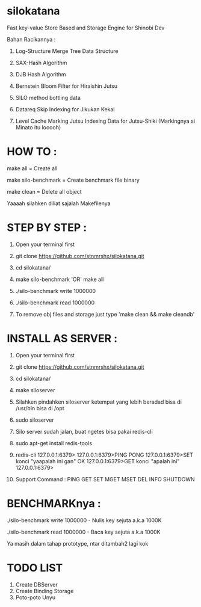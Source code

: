 silokatana
==========

Fast key-value Store Based and Storage Engine for Shinobi Dev

Bahan Racikannya : 

1. Log-Structure Merge Tree Data Structure

2. SAX-Hash Algorithm

3. DJB Hash Algorithm

4. Bernstein Bloom Filter for Hiraishin Jutsu

5. SILO method bottling data

6. Datareq Skip Indexing for Jikukan Kekai

7. Level Cache Marking Jutsu Indexing Data for Jutsu-Shiki (Markingnya si Minato itu looooh)  


HOW TO :
========

make all = Create all

make silo-benchmark = Create benchmark file binary

make clean = Delete all object

Yaaaah silahken diliat sajalah Makefilenya


STEP BY STEP :
==============

1. Open your terminal first

2. git clone https://github.com/stnmrshx/silokatana.git

3. cd silokatana/

4. make silo-benchmark 'OR' make all

5. ./silo-benchmark write 1000000
6. ./silo-benchmark read 1000000

7. To remove obj files and storage just type 'make clean && make cleandb'


INSTALL AS SERVER :
===================

1. Open your terminal first

2. git clone https://github.com/stnmrshx/silokatana.git

3. cd silokatana/

4. make siloserver

5. Silahken pindahken siloserver ketempat yang lebih beradad bisa di /usr/bin bisa di /opt

6. sudo siloserver

7. Silo server sudah jalan, buat ngetes bisa pakai redis-cli

8. sudo apt-get install redis-tools

9. redis-cli
   127.0.0.1:6379>
   127.0.0.1:6379>PING
   PONG
   127.0.0.1:6379>SET konci "yaapalah ini gan"
   OK
   127.0.0.1:6379>GET konci
   "apalah ini"
   127.0.0.1:6379>

10. Support Command :
	PING
	GET
	SET
	MGET
	MSET
	DEL
	INFO
	SHUTDOWN
	


BENCHMARKnya :
==============
./silo-benchmark write 1000000 - Nulis key sejuta a.k.a 1000K

./silo-benchmark read 1000000 - Baca key sejuta a.k.a 1000K

Ya masih dalam tahap prototype, ntar ditambah2 lagi kok



TODO LIST
==========
1. Create DBServer
2. Create Binding Storage
3. Poto-poto Unyu
